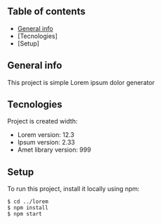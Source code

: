 ## Table of contents

* [General info]()
* [Tecnologies]
* [Setup]

## General info
This project is simple Lorem ipsum dolor generator

## Tecnologies
Project is created width:

* Lorem version: 12.3
* Ipsum version: 2.33
* Amet library version: 999 

## Setup
To run this project, install it locally using npm:
~~~
$ cd ../lorem
$ npm install 
$ npm start